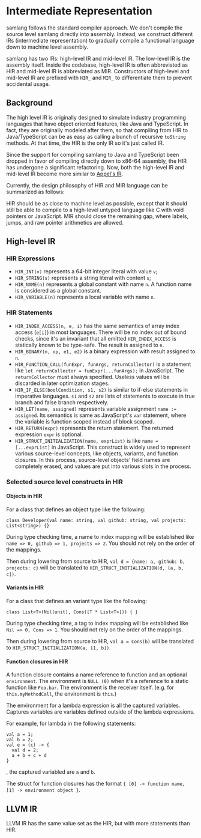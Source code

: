 # Intermediate Representation

samlang follows the standard compiler approach. We don't compile the source level samlang directly
into assembly. Instead, we construct different IRs (intermediate representation) to gradually
compile a functional language down to machine level assembly.

samlang has two IRs: high-level IR and mid-level IR. The low-level IR is the assembly itself. Inside
the codebase, high-level IR is often abbreviated as HIR and mid-level IR is abbreviated as MIR.
Constructors of high-level and mid-level IR are prefixed with `HIR_` and `MIR_` to differentiate
them to prevent accidental usage.

## Background

The high level IR is originally designed to simulate industry programming languages that have object
oriented features, like Java and TypeScript. In fact, they are originally modeled after them, so
that compiling from HIR to Java/TypeScript can be as easy as calling a bunch of recursive `toString`
methods. At that time, the HIR is the only IR so it's just called IR.

Since the support for compiling samlang to Java and TypeScript been dropped in favor of compiling
directly down to x86-64 assembly, the HIR has undergone a significant refactoring. Now, both the
high-level IR and mid-level IR become more similar to
[Appel's IR](https://www.cs.cornell.edu/courses/cs4120/2020sp/lectures/14irgen/lec14-sp16.pdf).

Currently, the design philosophy of HIR and MIR language can be summarized as follows:

HIR should be as close to machine level as possible, except that it should still be able to compile
to a high-level untyped language like C with void pointers or JavaScript. MIR should close the
remaining gap, where labels, jumps, and raw pointer arithmetics are allowed.

## High-level IR

### HIR Expressions

- `HIR_INT(v)` represents a 64-bit integer literal with value `v`;
- `HIR_STRING(s)` represents a string literal with content `s`;
- `HIR_NAME(n)` represents a global constant with name `n`. A function name is considered as a
  global constant.
- `HIR_VARIABLE(n)` represents a local variable with name `n`.

### HIR Statements

- `HIR_INDEX_ACCESS(n, e, i)` has the same semantics of array index access (`e[i]`) in most
  languages. There will be no index out of bound checks, since it's an invariant that all emitted
  `HIR_INDEX_ACCESS` is statically known to be type-safe. The result is assigned to `n`.
- `HIR_BINARY(n, op, e1, e2)` is a binary expression with result assigned to `n`.
- `HIR_FUNCTION_CALL(funExpr, funArgs, returnCollector)` is a statement like
  `let returnCollector = funExpr(...funArgs);` in JavaScript. The `returnCollector` must always
  specified. Useless values will be discarded in later optimization stages.
- `HIR_IF_ELSE(boolCondition, s1, s2)` is similar to if-else statements in imperative languages.
  `s1` and `s2` are lists of statements to execute in true branch and false branch respectively.
- `HIR_LET(name, assigned)` represents variable assignment `name := assigned`. Its semantics is same
  as JavaScript's `var` statement, where the variable is function scoped instead of block scoped.
- `HIR_RETURN(expr)` represents the return statement. The returned expression `expr` is optional.
- `HIR_STRUCT_INITIALIZATION(name, exprList)` is like `name = [...exprList]` in JavaScript. This
  construct is widely used to represent various source-level concepts, like objects, variants, and
  function closures. In this process, source-level objects' field names are completely erased, and
  values are put into various slots in the process.

### Selected source level constructs in HIR

#### Objects in HIR

For a class that defines an object type like the following:

```samlang
class Developer(val name: string, val github: string, val projects: List<string>) {}
```

During type checking time, a name to index mapping will be established like
`name => 0, github => 1, projects => 2`. You should not rely on the order of the mappings.

Then during lowering from source to HIR, `val d = {name: a, github: b, projects: c}` will be
translated to `HIR_STRUCT_INITIALIZATION(d, [a, b, c])`.

#### Variants in HIR

For a class that defines an variant type like the following:

```samlang
class List<T>(Nil(unit), Cons([T * List<T>])) { }
```

During type checking time, a tag to index mapping will be established like `Nil => 0, Cons => 1`.
You should not rely on the order of the mappings.

Then during lowering from source to HIR, `val a = Cons(b)` will be translated to
`HIR_STRUCT_INITIALIZATION(a, [1, b])`.

#### Function closures in HIR

A function closure contains a name reference to function and an optional `environment`. The
environment is `NULL (0)` when it's a reference to a static function like `Foo.bar`. The environment
is the receiver itself. (e.g. for `this.myMethodCall`, the environment is `this`.)

The environment for a lambda expression is all the captured variables. Captures variables are
variables defined outside of the lambda expressions.

For example, for lambda in the following statements:

```samlang
val a = 1;
val b = 2;
val e = (c) -> {
  val d = 2;
  a + b + c + d
}
```

, the captured variabled are `a` and `b`.

The struct for function closures has the format
`{ [0] -> function name, [1] -> environment object }`.

## LLVM IR

LLVM IR has the same value set as the HIR, but with more statements than HIR.
